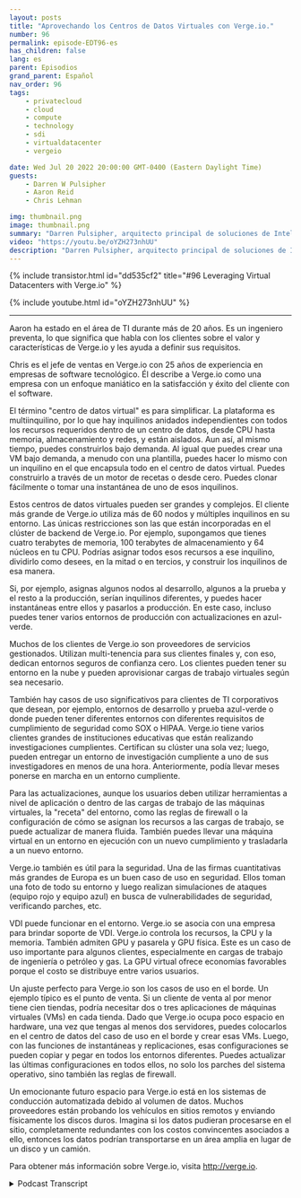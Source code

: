 ```yaml
---
layout: posts
title: "Aprovechando los Centros de Datos Virtuales con Verge.io."
number: 96
permalink: episode-EDT96-es
has_children: false
lang: es
parent: Episodios
grand_parent: Español
nav_order: 96
tags:
    - privatecloud
    - cloud
    - compute
    - technology
    - sdi
    - virtualdatacenter
    - vergeio

date: Wed Jul 20 2022 20:00:00 GMT-0400 (Eastern Daylight Time)
guests:
    - Darren W Pulsipher
    - Aaron Reid
    - Chris Lehman

img: thumbnail.png
image: thumbnail.png
summary: "Darren Pulsipher, arquitecto principal de soluciones de Intel, y Aaron Reid, ingeniero principal de sistemas de https://www.verge.io/ y Chris Lehman, vicepresidente senior de ventas, discuten casos de uso para el software de centro de datos virtual de Verge.io."
video: "https://youtu.be/oYZH273nhUU"
description: "Darren Pulsipher, arquitecto principal de soluciones de Intel, y Aaron Reid, ingeniero principal de sistemas de https://www.verge.io/ y Chris Lehman, vicepresidente senior de ventas, discuten casos de uso para el software de centro de datos virtual de Verge.io."
---
```


<div>
{% include transistor.html id="dd535cf2" title="#96 Leveraging Virtual Datacenters with Verge.io" %}

{% include youtube.html id="oYZH273nhUU" %}
</div>

---

Aaron ha estado en el área de TI durante más de 20 años. Es un ingeniero preventa, lo que significa que habla con los clientes sobre el valor y características de Verge.io y les ayuda a definir sus requisitos.

Chris es el jefe de ventas en Verge.io con 25 años de experiencia en empresas de software tecnológico. Él describe a Verge.io como una empresa con un enfoque maniático en la satisfacción y éxito del cliente con el software.

El término "centro de datos virtual" es para simplificar. La plataforma es multiinquilino, por lo que hay inquilinos anidados independientes con todos los recursos requeridos dentro de un centro de datos, desde CPU hasta memoria, almacenamiento y redes, y están aislados. Aun así, al mismo tiempo, puedes construirlos bajo demanda. Al igual que puedes crear una VM bajo demanda, a menudo con una plantilla, puedes hacer lo mismo con un inquilino en el que encapsula todo en el centro de datos virtual. Puedes construirlo a través de un motor de recetas o desde cero. Puedes clonar fácilmente o tomar una instantánea de uno de esos inquilinos.

Estos centros de datos virtuales pueden ser grandes y complejos. El cliente más grande de Verge.io utiliza más de 60 nodos y múltiples inquilinos en su entorno. Las únicas restricciones son las que están incorporadas en el clúster de backend de Verge.io. Por ejemplo, supongamos que tienes cuatro terabytes de memoria, 100 terabytes de almacenamiento y 64 núcleos en tu CPU. Podrías asignar todos esos recursos a ese inquilino, dividirlo como desees, en la mitad o en tercios, y construir los inquilinos de esa manera.

Si, por ejemplo, asignas algunos nodos al desarrollo, algunos a la prueba y el resto a la producción, serían inquilinos diferentes, y puedes hacer instantáneas entre ellos y pasarlos a producción. En este caso, incluso puedes tener varios entornos de producción con actualizaciones en azul-verde.

Muchos de los clientes de Verge.io son proveedores de servicios gestionados. Utilizan multi-tenencia para sus clientes finales y, con eso, dedican entornos seguros de confianza cero. Los clientes pueden tener su entorno en la nube y pueden aprovisionar cargas de trabajo virtuales según sea necesario.

También hay casos de uso significativos para clientes de TI corporativos que desean, por ejemplo, entornos de desarrollo y prueba azul-verde o donde pueden tener diferentes entornos con diferentes requisitos de cumplimiento de seguridad como SOX o HIPAA. Verge.io tiene varios clientes grandes de instituciones educativas que están realizando investigaciones cumplientes. Certifican su clúster una sola vez; luego, pueden entregar un entorno de investigación cumpliente a uno de sus investigadores en menos de una hora. Anteriormente, podía llevar meses ponerse en marcha en un entorno cumpliente.

Para las actualizaciones, aunque los usuarios deben utilizar herramientas a nivel de aplicación o dentro de las cargas de trabajo de las máquinas virtuales, la "receta" del entorno, como las reglas de firewall o la configuración de cómo se asignan los recursos a las cargas de trabajo, se puede actualizar de manera fluida. También puedes llevar una máquina virtual en un entorno en ejecución con un nuevo cumplimiento y trasladarla a un nuevo entorno.

Verge.io también es útil para la seguridad. Una de las firmas cuantitativas más grandes de Europa es un buen caso de uso en seguridad. Ellos toman una foto de todo su entorno y luego realizan simulaciones de ataques (equipo rojo y equipo azul) en busca de vulnerabilidades de seguridad, verificando parches, etc.

VDI puede funcionar en el entorno. Verge.io se asocia con una empresa para brindar soporte de VDI. Verge.io controla los recursos, la CPU y la memoria. También admiten GPU y pasarela y GPU física. Este es un caso de uso importante para algunos clientes, especialmente en cargas de trabajo de ingeniería o petróleo y gas. La GPU virtual ofrece economías favorables porque el costo se distribuye entre varios usuarios.

Un ajuste perfecto para Verge.io son los casos de uso en el borde. Un ejemplo típico es el punto de venta. Si un cliente de venta al por menor tiene cien tiendas, podría necesitar dos o tres aplicaciones de máquinas virtuales (VMs) en cada tienda. Dado que Verge.io ocupa poco espacio en hardware, una vez que tengas al menos dos servidores, puedes colocarlos en el centro de datos del caso de uso en el borde y crear esas VMs. Luego, con las funciones de instantáneas y replicaciones, esas configuraciones se pueden copiar y pegar en todos los entornos diferentes. Puedes actualizar las últimas configuraciones en todos ellos, no solo los parches del sistema operativo, sino también las reglas de firewall.

Un emocionante futuro espacio para Verge.io está en los sistemas de conducción automatizada debido al volumen de datos. Muchos proveedores están probando los vehículos en sitios remotos y enviando físicamente los discos duros. Imagina si los datos pudieran procesarse en el sitio, completamente redundantes con los costos convincentes asociados a ello, entonces los datos podrían transportarse en un área amplia en lugar de un disco y un camión.

Para obtener más información sobre Verge.io, visita http://verge.io.



<details>
<summary> Podcast Transcript </summary>

<p></p>

</details>
